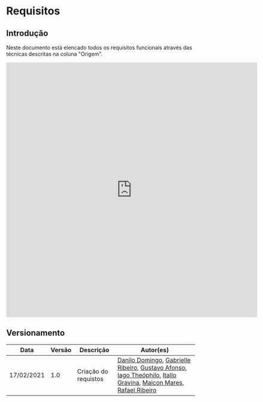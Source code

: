 # Requisitos

## Introdução
Neste documento está elencado todos os requisitos funcionais através das técnicas descritas na coluna "Origem".
<iframe src="https://docs.google.com/document/d/e/2PACX-1vR8ODMYV3c6TCdZOYS13C7jf7d8DUA6UBosfF9jyKpa-HC4_swiE42RirFEUGb9tiPSzuFi_bL_51Ky/pub?embedded=true" width="670" height="680" frameborder="0"></iframe>

## Versionamento

| Data | Versão | Descrição | Autor(es) |
|------|------|------|------|
|17/02/2021|1.0| Criação do requistos| [Danilo Domingo](https://github.com/danilow200), [Gabrielle Ribeiro](https://github.com/Gabrielle-Ribeiro), [Gustavo Afonso](https://github.com/GustavoAPS), [Iago Theóphilo](https://github.com/IagoTheophilo), [Itallo Gravina](https://github.com/itallogravina), [Maicon Mares](https://github.com/MaiconMares), [Rafael Ribeiro](https://github.com/rafaelflarrn)|
